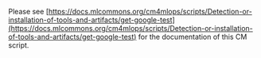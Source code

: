 Please see [https://docs.mlcommons.org/cm4mlops/scripts/Detection-or-installation-of-tools-and-artifacts/get-google-test](https://docs.mlcommons.org/cm4mlops/scripts/Detection-or-installation-of-tools-and-artifacts/get-google-test) for the documentation of this CM script.
